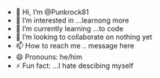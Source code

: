- 👋 Hi, I’m @Punkrock81
- 👀 I’m interested in ...learnong more
- 🌱 I’m currently learning ...to code
- 💞️ I’m looking to collaborate on nothing yet
- 📫 How to reach me .. message here
- 😄 Pronouns: he/him
- ⚡ Fun fact: ...I hate descibing myself

<!---
Punkrock81/Punkrock81 is a ✨ special ✨ repository because its `README.md` (this file) appears on your GitHub profile.
You can click the Preview link to take a look at your changes.
--->
